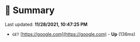 # 📖 Summary
Last updated: **11/28/2021, 10:47:25 PM**

- `GET` [https://google.com](https://google.com) - **Up** (136ms)
